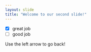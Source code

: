 ```yaml
---
layout: slide
title: "Welcome to our second slide!"
---
```

- [x] great job
- [ ] good job

Use the left arrow to go back!
